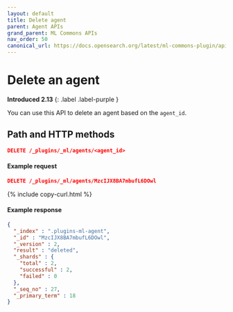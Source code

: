 ```yaml
---
layout: default
title: Delete agent
parent: Agent APIs
grand_parent: ML Commons APIs
nav_order: 50
canonical_url: https://docs.opensearch.org/latest/ml-commons-plugin/api/agent-apis/delete-agent/
---
```


# Delete an agent
**Introduced 2.13**
{: .label .label-purple }

You can use this API to delete an agent based on the `agent_id`.

## Path and HTTP methods

```json
DELETE /_plugins/_ml/agents/<agent_id>
```

#### Example request

```json
DELETE /_plugins/_ml/agents/MzcIJX8BA7mbufL6DOwl
```
{% include copy-curl.html %}

#### Example response

```json
{
  "_index" : ".plugins-ml-agent",
  "_id" : "MzcIJX8BA7mbufL6DOwl",
  "_version" : 2,
  "result" : "deleted",
  "_shards" : {
    "total" : 2,
    "successful" : 2,
    "failed" : 0
  },
  "_seq_no" : 27,
  "_primary_term" : 18
}
```